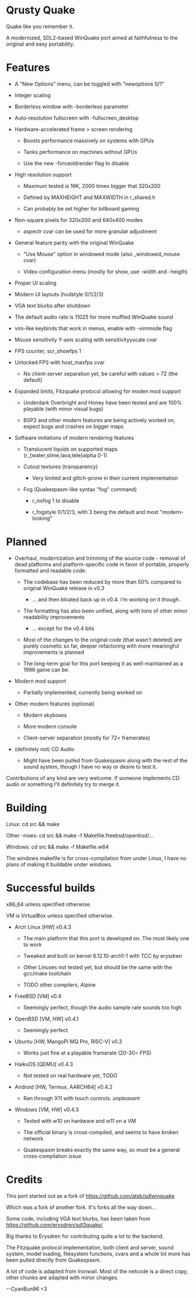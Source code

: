# Qrusty Quake

Quake like you remember it.

A modernized, SDL2-based WinQuake port aimed at faithfulness to the original and easy portability.

# Features

- A "New Options" menu, can be toggled with "newoptions 0/1"

- Integer scaling

- Borderless window with -borderless parameter

- Auto-resolution fullscreen with -fullscreen_desktop

- Hardware-accelerated frame > screen rendering

   - Boosts performance massively on systems with GPUs

   - Tanks performance on machines without GPUs

   - Use the new -forceoldrender flag to disable

- High resolution support

   - Maximum tested is 16K, 2000 times bigger that 320x200
   
   - Defined by MAXHEIGHT and MAXWIDTH in r_shared.h
   
   - Can probably be set higher for billboard gaming

- Non-square pixels for 320x200 and 640x400 modes

   - aspectr cvar can be used for more granular adjustment

- General feature parity with the original WinQuake

   - "Use Mouse" option in windowed mode (also _windowed_mouse cvar)

   - Video configuration menu (mostly for show, use -width and -heigth)

- Proper UI scaling

- Modern UI layouts (hudstyle 0/1/2/3)

- VGA text blurbs after shutdown

- The default audio rate is 11025 for more muffled WinQuake sound

- vim-like keybinds that work in menus, enable with -vimmode flag

- Mouse sensitivity Y-axis scaling with sensitivityyscale cvar

- FPS counter, scr_showfps 1

- Unlocked FPS with host_maxfps cvar

   - No client-server separation yet, be careful with values > 72 (the default)

- Expanded limits, Fitzquake protocol allowing for moden mod support

   - Underdark Overbright and Honey have been tested and are 100% playable (with minor visual bugs)

   - BSP2 and other modern features are being actively worked on, expect bugs and crashes on bigger maps

- Software imitations of modern rendering features

   - Translucent liquids on supported maps (r_{water,slime,lava,tele}alpha 0-1)

   - Cutout textures (transparency)

      - Very limited and glitch-prone in their current implementation

   - Fog (Quakespasm-like syntax "fog" command)

      - r_nofog 1 to disable

      - r_fogstyle 0/1/2/3, with 3 being the default and most "modern-looking"

# Planned

- Overhaul, modernization and trimming of the source code - removal of dead platforms and platform-specific code in favor of portable, properly formatted and readable code.

   - The codebase has been reduced by more than 50% compared to original WinQuake release in v0.3

      - ... and then bloated back up in v0.4. i'm working on it though.

   - The formatting has also been unified, along with tons of other minor readability improvements

      - ... except for the v0.4 bits

   - Most of the changes to the original code (that wasn't deleted) are purely cosmetic so far, deeper refactoring with more meaningful improvements is planned

   - The long-term goal for this port keeping it as well-maintained as a 1996 game can be.

- Modern mod support

   - Partially implemented, currently being worked on

- Other modern features (optional)

   - Modern skyboxes

   - More modern console

   - Client-server separation (mostly for 72< framerates)

- (definitely not) CD Audio

   - Might have been pulled from Quakespasm along with the rest of the sound system, though I have no way or desire to test it.

Contributions of any kind are very welcome. If someone implements CD audio or something I'll definitely try to merge it.

# Building

Linux: cd src && make

Other -nixes: cd src && make -f Makefile.freebsd/openbsd/...

Windows: cd src && make -f Makefile.w64

The windows makefile is for cross-compilation from under Linux, I have no plans of making it buildable under windows.

# Successful builds

x86_64 unless specified otherwise.

VM is VirtualBox unless specified otherwise.

- Arch Linux [HW] v0.4.3

   - The main platform that this port is developed on. The most likely one to work

   - Tweaked and built on kernel 6.12.10-arch1-1 with TCC by erysdren

   - Other Linuxes not tested yet, but should be the same with the gcc/make toolchain

   - TODO other compilers, Alpine

- FreeBSD [VM] v0.4

   - Seemingly perfect, though the audio sample rate sounds too high

- OpenBSD [VM, HW] v0.4.1

   - Seemingly perfect

- Ubuntu [HW, MangoPi MQ Pro, RISC-V] v0.3

   - Works just fine at a playable framerate (20-30~ FPS)

- HaikuOS [QEMU] v0.4.3

   - Not tested on real hardware yet, TODO

- Android [HW, Termux, AARCH64] v0.4.2

   - Ran through X11 with touch controls. *unpleasant*

- Windows [VM, HW] v0.4.3

   - Tested with w10 on hardware and w11 on a VM

   - The official binary is cross-compiled, and seems to have broken network

   - Quakespasm breaks exactly the same way, so must be a general cross-compilation issue

# Credits

This port started out as a fork of https://github.com/atsb/sdlwinquake

Which was a fork of another fork. It's forks all the way down...

Some code, including VGA text blurbs, has been taken from https://github.com/erysdren/sdl3quake/

Big thanks to Erysdren for contributing quite a lot to the backend.

The Fitzquake protocol implementation, both client and server, sound system, model loading, filesystem functions, cvars and a whole lot more has been pulled directly from Quakespasm.

A lot of code is adapted from Ironwail. Most of the netcode is a direct copy, other chunks are adapted with minor changes.

--CyanBun96 <3
